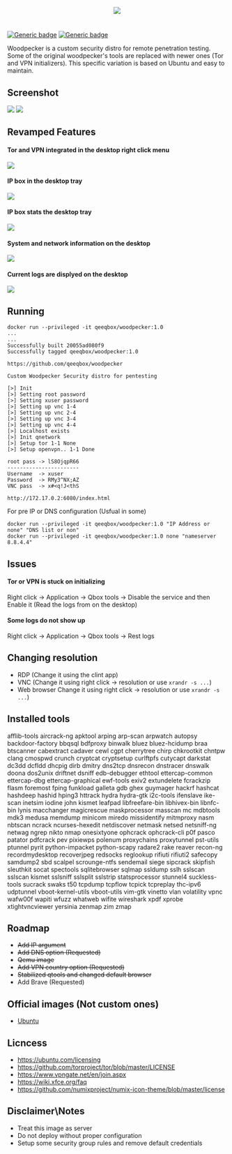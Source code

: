 <p align="center"> <img src="https://raw.githubusercontent.com/qeeqbox/woodpecker/master/readme/woodpecker.png"></p>

#
[![Generic badge](https://img.shields.io/badge/dynamic/json.svg?url=https://raw.githubusercontent.com/qeeqbox/woodpecker/master/info&label=Woodpecker&query=$.woodpecker&colorB=blue&style=flat-square)](https://github.com/qeeqbox/woodpecker/blob/master/changes.md) [![Generic badge](https://img.shields.io/static/v1?label=%F0%9F%91%8D&message=Thanks&color=yellow&style=flat-square)](https://github.com/qeeqbox/woodpecker/stargazers)

Woodpecker is a custom security distro for remote penetration testing. Some of the original woodpecker's tools are replaced with newer ones (Tor and VPN initializers). This specific variation is based on Ubuntu and easy to maintain. 

## Screenshot
<img src="https://raw.githubusercontent.com/qeeqbox/woodpecker/master/readme/intro.gif" style="max-width:768px"/>

<img src="https://raw.githubusercontent.com/qeeqbox/woodpecker/master/readme/intro.png" style="max-width:768px"/>

## Revamped Features
#### Tor and VPN integrated in the desktop right click menu
<img src="https://raw.githubusercontent.com/qeeqbox/woodpecker/master/readme/menu.png" style="max-width:768px"/>

#### IP box in the desktop tray
<img src="https://raw.githubusercontent.com/qeeqbox/woodpecker/master/readme/ip.png" style="max-width:768px"/>

#### IP box stats the desktop tray
<img src="https://raw.githubusercontent.com/qeeqbox/woodpecker/master/readme/ipstats.png" style="max-width:768px"/>

#### System and network information on the desktop
<img src="https://raw.githubusercontent.com/qeeqbox/woodpecker/master/readme/system.png" style="max-width:768px"/>

#### Current logs are displyed on the desktop
<img src="https://raw.githubusercontent.com/qeeqbox/woodpecker/master/readme/logs.png" style="max-width:768px"/>

## Running
```console 
docker run --privileged -it qeeqbox/woodpecker:1.0 
...
...
Successfully built 20055ad080f9
Successfully tagged qeeqbox/woodpecker:1.0

https://github.com/qeeqbox/woodpecker

Custom Woodpecker Security distro for pentesting

[>] Init
[>] Setting root password
[>] Setting xuser password
[>] Setting up vnc 1-4
[>] Setting up vnc 2-4
[>] Setting up vnc 3-4
[>] Setting up vnc 4-4
[>] Localhost exists
[>] Init qnetwork
[>] Setup tor 1-1 None
[>] Setup openvpn.. 1-1 Done

root pass -> lS8OjqpR66
-----------------------
Username  -> xuser
Password  -> RMy3^NX;AZ
VNC pass  -> x#<q!J<thS

http://172.17.0.2:6080/index.html
```

For pre IP or DNS configuration (Usfual in some)

```console 
docker run --privileged -it qeeqbox/woodpecker:1.0 "IP Address or none" "DNS list or non"
docker run --privileged -it qeeqbox/woodpecker:1.0 none "nameserver 8.8.4.4"
```

## Issues
#### Tor or VPN is stuck on initializing
Right click -> Application -> Qbox tools -> Disable the service and then Enable it (Read the logs from on the desktop)

#### Some logs do not show up
Right click -> Application -> Qbox tools -> Rest logs

## Changing resolution
- RDP (Change it using the clint app)
- VNC (Change it using right click -> resolution or use `xrandr -s ...`)
- Web browser Change it using right click -> resolution or use `xrandr -s ...`)

## Installed tools
afflib-tools aircrack-ng apktool arping arp-scan arpwatch autopsy backdoor-factory bbqsql bdfproxy binwalk bluez bluez-hcidump braa btscanner cabextract cadaver cewl cgpt cherrytree chirp chkrootkit chntpw clang cmospwd crunch cryptcat cryptsetup curlftpfs cutycapt darkstat dc3dd dcfldd dhcpig dirb dmitry dns2tcp dnsrecon dnstracer dnswalk doona dos2unix driftnet dsniff edb-debugger ethtool ettercap-common ettercap-dbg ettercap-graphical ewf-tools exiv2 extundelete fcrackzip flasm foremost fping funkload galleta gdb ghex guymager hackrf hashcat hashdeep hashid hping3 httrack hydra hydra-gtk i2c-tools ifenslave ike-scan inetsim iodine john kismet leafpad libfreefare-bin libhivex-bin libnfc-bin lynis macchanger magicrescue maskprocessor masscan mc mdbtools mdk3 medusa memdump minicom miredo missidentify mitmproxy nasm nbtscan ncrack ncurses-hexedit netdiscover netmask netsed netsniff-ng netwag ngrep nikto nmap onesixtyone ophcrack ophcrack-cli p0f pasco patator pdfcrack pev pixiewps polenum proxychains proxytunnel pst-utils ptunnel pyrit python-impacket python-scapy radare2 rake reaver recon-ng recordmydesktop recoverjpeg redsocks reglookup rifiuti rifiuti2 safecopy samdump2 sbd scalpel scrounge-ntfs sendemail siege sipcrack skipfish sleuthkit socat spectools sqlitebrowser sqlmap ssldump sslh sslscan sslscan kismet sslsniff sslsplit sslstrip statsprocessor stunnel4 suckless-tools sucrack swaks t50 tcpdump tcpflow tcpick tcpreplay thc-ipv6 udptunnel vboot-kernel-utils vboot-utils vim-gtk vinetto vlan volatility vpnc wafw00f wapiti wfuzz whatweb wifite wireshark xpdf xprobe xtightvncviewer yersinia zenmap zim zmap

## Roadmap
- ~~Add IP argument~~
- ~~Add DNS option (Requested)~~
- ~~Qemu image~~
- ~~Add VPN country option (Requested)~~
- ~~Stabilized qtools and changed default browser~~
- Add Brave (Requested)

## Official images (Not custom ones)
- [Ubuntu](https://ubuntu.com/)

## Licncess
- https://ubuntu.com/licensing
- https://github.com/torproject/tor/blob/master/LICENSE
- https://www.vpngate.net/en/join.aspx
- https://wiki.xfce.org/faq
- https://github.com/numixproject/numix-icon-theme/blob/master/license

## Disclaimer\Notes
- Treat this image as server
- Do not deploy without proper configuration
- Setup some security group rules and remove default credentials
